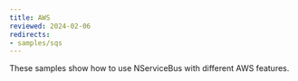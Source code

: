 ```yaml
---
title: AWS
reviewed: 2024-02-06
redirects:
- samples/sqs
---
```


These samples show how to use NServiceBus with different AWS features.
